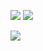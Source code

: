 
![](https://github-readme-stats.vercel.app/api?username=utsmannn&show_icons=true&theme=dark)
![](https://anu-mas.herokuapp.com/image2.svg)

<a href="https://github.com/anuraghazra/github-readme-stats">
  <img align="center" src="https://anu-mas.herokuapp.com/image2?" />
</a>
